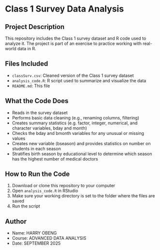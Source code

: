 # Class 1 Survey Data Analysis

## Project Description
This repository includes the Class 1 survey dataset and R code used to
analyze it. The project is part of an exercise to practice working with real-
world data in R.

## Files Included
- `classSurv.csv`: Cleaned version of the Class 1 survey dataset
- `analysis_code.R`: R script used to summarize and visualize the data
- `README.md`: This file

## What the Code Does
- Reads in the survey dataset
- Performs basic data cleaning (e.g., renaming columns, filtering)
- Creates summary statistics (e.g. factor, integer, numerical, and character variables, bday and month)
- Checks the bday and bmonth variables for any unusual or missing values
- Creates new variable (bseason) and provides statistics on number on students in each season
- Stratifies birth season by educational level to determine which season has the highest number of medical doctors

## How to Run the Code
1. Download or clone this repository to your computer
2. Open `analysis_code.R` in RStudio
3. Make sure your working directory is set to the folder where the files are
saved
4. Run the script

## Author
- Name: HARRY OBENG
- Course: ADVANCED DATA ANALYSIS
- Date: SEPTEMBER 2025